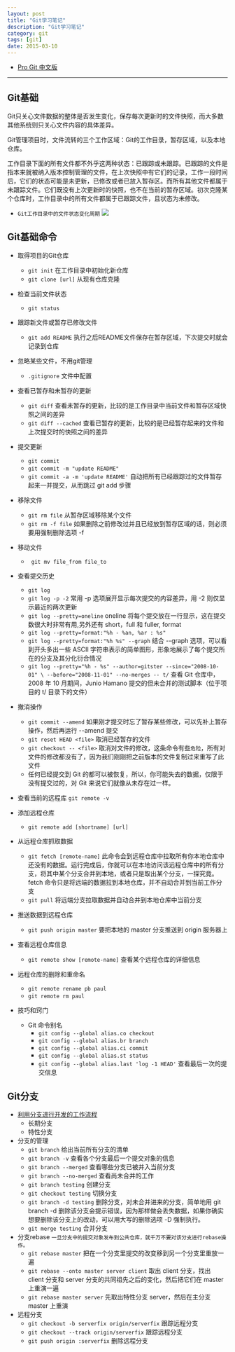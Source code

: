 ```yaml
---
layout: post
title: "Git学习笔记"
description: "Git学习笔记"
category: git
tags: [git]
date: 2015-03-10
---
```


* [Pro Git 中文版](http://git-scm.com/book/zh/v1)

-----

## Git基础 

Git只关心文件数据的整体是否发生变化，保存每次更新时的文件快照，而大多数其他系统则只关心文件内容的具体差异。

Git管理项目时，文件流转的三个工作区域：Git的工作目录，暂存区域，以及本地仓库。

工作目录下面的所有文件都不外乎这两种状态：已跟踪或未跟踪。已跟踪的文件是指本来就被纳入版本控制管理的文件，在上次快照中有它们的记录，工作一段时间后，它们的状态可能是未更新，已修改或者已放入暂存区。而所有其他文件都属于未跟踪文件。它们既没有上次更新时的快照，也不在当前的暂存区域。初次克隆某个仓库时，工作目录中的所有文件都属于已跟踪文件，且状态为未修改。

* `Git工作目录中的文件状态变化周期`
![]({{site.baseurl}}/assets/images/blog/git-status-lifecycle.png)  

## Git基础命令

* 取得项目的Git仓库
	* `git init` 在工作目录中初始化新仓库
	* `git clone [url]` 从现有仓库克隆
* 检查当前文件状态
	* `git status`
* 跟踪新文件或暂存已修改文件
	* `git add README` 执行之后README文件保存在暂存区域，下次提交时就会记录到仓库
* 忽略某些文件，不用git管理
	* `.gitignore` 文件中配置
* 查看已暂存和未暂存的更新
	* `git diff` 查看未暂存的更新，比较的是工作目录中当前文件和暂存区域快照之间的差异
	* `git diff --cached` 查看已暂存的更新，比较的是已经暂存起来的文件和上次提交时的快照之间的差异
* 提交更新
	* `git commit`
	* `git commit -m "update README"`
	* `git commit -a -m 'update README'` 自动把所有已经跟踪过的文件暂存起来一并提交，从而跳过 git add 步骤
* 移除文件
	* `git rm file` 从暂存区域移除某个文件
	* `git rm -f file` 如果删除之前修改过并且已经放到暂存区域的话，则必须要用强制删除选项 -f
* 移动文件
	* ` git mv file_from file_to`
* 查看提交历史
	* `git log`
	* `git log -p -2` 常用 -p 选项展开显示每次提交的内容差异，用 -2 则仅显示最近的两次更新
	* `git log --pretty=oneline`  oneline 将每个提交放在一行显示，这在提交数很大时非常有用,另外还有 short，full 和 fuller, format
	* `git log --pretty=format:"%h - %an, %ar : %s"`
	* `git log --pretty=format:"%h %s" --graph` 结合 --graph 选项，可以看到开头多出一些 ASCII 字符串表示的简单图形，形象地展示了每个提交所在的分支及其分化衍合情况
	* `git log --pretty="%h - %s" --author=gitster --since="2008-10-01" \
   --before="2008-11-01" --no-merges -- t/` 查看 Git 仓库中，2008 年 10 月期间，Junio Hamano 提交的但未合并的测试脚本（位于项目的 t/ 目录下的文件）

* 撤消操作
 	* `git commit --amend` 如果刚才提交时忘了暂存某些修改，可以先补上暂存操作，然后再运行 --amend 提交
 	* `git reset HEAD <file>` 取消已经暂存的文件
 	* `git checkout -- <file>` 取消对文件的修改，这条命令有些`危险`，所有对文件的修改都没有了，因为我们刚刚把之前版本的文件复制过来重写了此文件
 	* 任何已经提交到 Git 的都可以被恢复，所以，你可能失去的数据，仅限于没有提交过的，对 Git 来说它们就像从未存在过一样。
* 查看当前的远程库
	`git remote -v`
* 添加远程仓库
	* `git remote add [shortname] [url]`
* 从远程仓库抓取数据
	* `git fetch [remote-name]` 此命令会到远程仓库中拉取所有你本地仓库中还没有的数据。运行完成后，你就可以在本地访问该远程仓库中的所有分支，将其中某个分支合并到本地，或者只是取出某个分支，一探究竟。fetch 命令只是将远端的数据拉到本地仓库，并不自动合并到当前工作分支
 	* `git pull` 将远端分支拉取数据并自动合并到本地仓库中当前分支
 * 推送数据到远程仓库
 	* `git push origin master` 要把本地的 master 分支推送到 origin 服务器上
 * 查看远程仓库信息
 	* `git remote show [remote-name]` 查看某个远程仓库的详细信息
 * 远程仓库的删除和重命名
 	* `git remote rename pb paul`
 	* `git remote rm paul`
 * 技巧和窍门
 	* Git 命令别名
 		* `git config --global alias.co checkout`
		* `git config --global alias.br branch`
		* `git config --global alias.ci commit`
		* `git config --global alias.st status`
		* `git config --global alias.last 'log -1 HEAD'` 查看最后一次的提交信息

## Git分支

* [利用分支进行开发的工作流程](http://git-scm.com/book/zh/v1/Git-%E5%88%86%E6%94%AF-%E5%88%A9%E7%94%A8%E5%88%86%E6%94%AF%E8%BF%9B%E8%A1%8C%E5%BC%80%E5%8F%91%E7%9A%84%E5%B7%A5%E4%BD%9C%E6%B5%81%E7%A8%8B)
	* 长期分支
	* 特性分支
* 分支的管理
	* `git branch` 给出当前所有分支的清单
	* `git branch -v` 查看各个分支最后一个提交对象的信息
	* `git branch --merged` 查看哪些分支已被并入当前分支
	* `git branch --no-merged` 查看尚未合并的工作
	* `git branch testing` 创建分支
	* `git checkout testing` 切换分支
	* `git branch -d testing` 删除分支，对未合并进来的分支，简单地用 git branch -d 删除该分支会提示错误，因为那样做会丢失数据，如果你确实想要删除该分支上的改动，可以用大写的删除选项 -D 强制执行。
	* `git merge testing` 合并分支
* 分支rebase
	`一旦分支中的提交对象发布到公共仓库，就千万不要对该分支进行rebase操作。`
	* `git rebase master` 把在一个分支里提交的改变移到另一个分支里重放一遍
	* `git rebase --onto master server client` 取出 client 分支，找出 client 分支和 server 分支的共同祖先之后的变化，然后把它们在 master 上重演一遍
	* `git rebase master server` 先取出特性分支 server，然后在主分支 master 上重演
* 远程分支
	* `git checkout -b serverfix origin/serverfix` 跟踪远程分支
	* `git checkout --track origin/serverfix` 跟踪远程分支
	* `git push origin :serverfix` 删除远程分支






